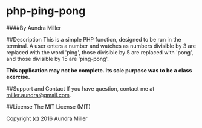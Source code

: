 # php-ping-pong

####By Aundra Miller

##Description
This is a simple PHP function, designed to be run in the terminal. A user enters a number and watches as numbers divisible by 3 are replaced with the word 'ping', those divisible by 5 are replaced with 'pong', and those divisible by 15 are 'ping-pong'. 

**This application may not be complete. Its sole purpose was to be a class exercise.**

##Support and Contact
If you have question, contact me at miller.aundra@gmail.com. 

##License
The MIT License (MIT)

Copyright (c) 2016 Aundra Miller

